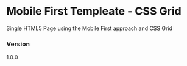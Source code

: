 # Mobile First Templeate - CSS Grid
Single HTML5 Page using the Mobile First approach and CSS Grid

### Version

1.0.0

